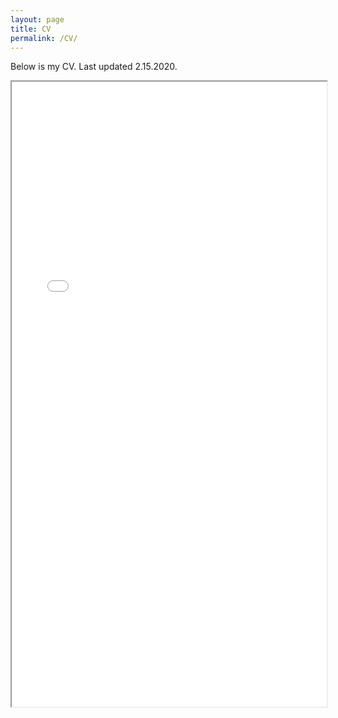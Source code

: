 ```yaml
---
layout: page
title: CV
permalink: /CV/
---
```


Below is my CV. Last updated 2.15.2020.

<iframe src="/CV_files/CV_DMS_2_16_2020.pdf" width="100%" height="1000" type= 'application/pdf'></iframe>
